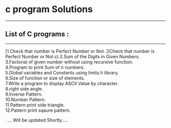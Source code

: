 # c program Solutions
****************************************************************
## List of C programs : 
----------------------------------------------------------------
[1.Check that number is Perfect Number or Not.  ](Check that number is Perfect Number or Not.c)
2.Sum of the Digits in Given Numbers.  
3.Factorial of given number without using recursive function.  
4.Program to print Sum of n numbers.  
5.Global variables and Constants using limits.h library.  
6.Size of function or size of elements.  
7.Write a program to display ASCII Value by character.  
8.right side angle.   
9.Inverse Pattern.  
10.Number Pattern.  
11.Pattern print side triangle.  
12.Pattern print sqaure pattern.  

.
... Will be updated Shortly.....
